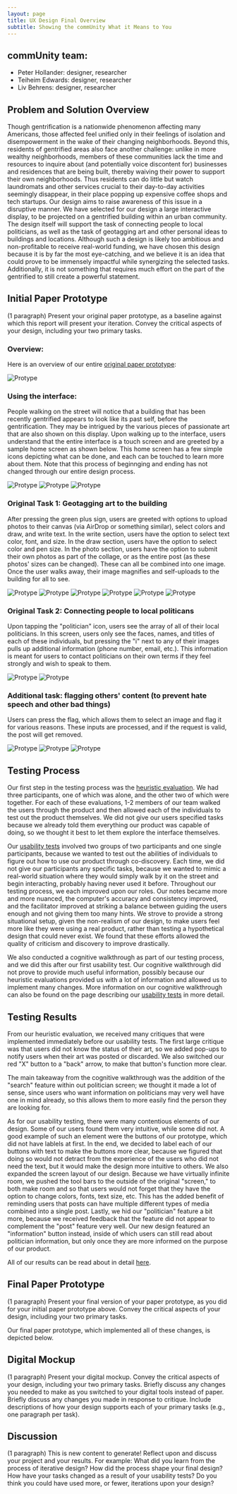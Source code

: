 ```yaml
---
layout: page
title: UX Design Final Overview
subtitle: Showing the commUnity What it Means to You
---
```


## commUnity team:
* Peter Hollander: designer, researcher
* Teiheim Edwards: designer, researcher
* Liv Behrens: designer, researcher

## Problem and Solution Overview

Though gentrification is a nationwide phenomenon affecting many Americans, those affected feel unified only in their feelings of isolation and disempowerment in the wake of their changing neighborhoods. Beyond this, residents of gentrified areas also face another challenge: unlike in more wealthy neighborhoods, members of these communities lack the time and resources to inquire about (and potentially voice discontent for) businesses and residences that are being built, thereby waiving their power to support their own neighborhoods. Thus residents can do little but watch laundromats and other services crucial to their day-to-day activities seemingly disappear, in their place popping up expensive coffee shops and tech startups. Our design aims to raise awareness of this issue in a disruptive manner. We have selected for our design a large interactive display, to be projected on a gentrified building within an urban community. The design itself will support the task of connecting people to local politicians, as well as the task of geotagging art and other personal ideas to buildings and locations. Although such a design is likely too ambitious and non-profitable to receive real-world funding, we have chosen this design because it is by far the most eye-catching, and we believe it is an idea that could prove to be immensely impactful while synergizing the selected tasks. Additionally, it is not something that requires much effort on the part of the gentrified to still create a powerful statement.

## Initial Paper Prototype
(1 paragraph) Present your original paper prototype, as a baseline against which this report will present your iteration. Convey the critical aspects of your design, including your two primary tasks.

### Overview:

Here is an overview of our entire [original paper prototype](https://pelite376.github.io/Paper_Prototype/):

![Protype](/img/overview.jpg)

### Using the interface: 
People walking on the street will notice that a building that has been recently gentrified appears to look like its past self, before the gentrification. They may be intrigued by the various pieces of passionate art that are also shown on this display. Upon walking up to the interface, users understand that the entire interface is a touch screen and are greeted by a sample home screen as shown below. This home screen has a few simple icons depicting what can be done, and each can be touched to learn more about them. Note that this process of beginnging and ending has not changed through our entire design process.

![Protype](/img/interface1.jpg) ![Protype](/img/interface2.jpg) ![Protype](/img/interface3.jpg)

### Original Task 1: Geotagging art to the building
After pressing the green plus sign, users are greeted with options to upload photos to their canvas (via AirDrop or something similar), select colors and draw, and write text. In the write section, users have the option to select text color, font, and size. In the draw section, users have the option to select color and pen size. In the photo section, users have the option to submit their own photos as part of the collage, or as the entire post (as these photos' sizes can be changed). These can all be combined into one image. Once the user walks away, their image magnifies and self-uploads to the building for all to see.

![Protype](/img/art1.jpg) ![Protype](/img/art2.jpg) ![Protype](/img/art3.jpg)
![Protype](/img/art4.jpg) ![Protype](/img/art5.jpg) ![Protype](/img/art6.jpg)

### Original Task 2: Connecting people to local politicans
Upon tapping the "politician" icon, users see the array of all of their local politicians. In this screen, users only see the faces, names, and titles of each of these individuals, but pressing the "i" next to any of their images pulls up additional information (phone number, email, etc.). This information is meant for users to contact politicians on their own terms if they feel strongly and wish to speak to them. 

![Protype](/img/politicians1.jpg) ![Protype](/img/politicians2.jpg)

### Additional task: flagging others' content (to prevent hate speech and other bad things)
Users can press the flag, which allows them to select an image and flag it for various reasons. These inputs are processed, and if the request is valid, the post will get removed. 

![Protype](/img/flag1.jpg) ![Protype](/img/flag2.jpg) ![Protype](/img/flag3.jpg)


## Testing Process
Our first step in the testing process was the [heuristic evaluation](https://pelite376.github.io/Heuristic_Evals/). We had three participants, one of which was alone, and the other two of which were together. For each of these evaluations, 1-2 members of our team walked the users through the product and then allowed each of the individuals to test out the product themselves. We did not give our users specified tasks because we already told them everything our product was capable of doing, so we thought it best to let them explore the interface themselves.

Our [usability tests](https://pelite376.github.io/Usability_Review/) involved two groups of two participants and one single participants, because we wanted to test out the abilities of individuals to figure out how to use our product through co-discovery. Each time, we did not give our participants any specific tasks, because we wanted to mimic a real-world situation where they would simply walk by it on the street and begin interacting, probably having never used it before. Throughout our testing process, we each improved upon our roles. Our notes became more and more nuanced, the computer's accuracy and consistency improved, and the facilitator improved at striking a balance between guiding the users enough and not giving them too many hints. We strove to provide a strong situational setup, given the non-realism of our design, to make users feel more like they were using a real product, rather than testing a hypothetical design that could never exist. We found that these efforts allowed the quality of criticism and discovery to improve drastically.

We also conducted a cognitive walkthrough as part of our testing process, and we did this after our first usability test. Our cognitive walkthrough did not prove to provide much useful information, possibly because our heuristic evaluations provided us with a lot of information and allowed us to implement many changes. More information on our cognitive walkthrough can also be found on the page describing our [usability tests](https://pelite376.github.io/Usability_Review/) in more detail.

## Testing Results
From our heuristic evaluation, we received many critiques that were implemented immediately before our usability tests. The first large critique was that users did not know the status of their art, so we added pop-ups to notify users when their art was posted or discarded. We also switched our red "X" button to a "back" arrow, to make that button's function more clear. 

The main takeaway from the cognitive walkthrough was the addition of the "search" feature within out politician screen; we thought it made a lot of sense, since users who want information on politicians may very well have one in mind already, so this allows them to more easily find the person they are looking for. 

As for our usability testing, there were many contentious elements of our design. Some of our users found them very intuitive, while some did not. A good example of such an element were the buttons of our prototype, which did not have lablels at first. In the end, we decided to label each of our buttons with text to make the buttons more clear, because we figured that doing so would not detract from the experience of the users who did not need the text, but it would make the design more intuitive to others. We also expanded the screen layout of our design. Because we have virtually infinite room, we pushed the tool bars to the outside of the original "screen," to both make room and so that users would not forget that they have the option to change colors, fonts, text size, etc. This has the added benefit of reminding users that posts can have multiple different types of media combined into a single post. Lastly, we hid our "politician" feature a bit more, because we received feedback that the feature did not appear to complement the "post" feature very well. Our new design featured an "information" button instead, inside of which users can still read about politician information, but only once they are more informed on the purpose of our product.

All of our results can be read about in detail [here](https://pelite376.github.io/Usability_Review/).

## Final Paper Prototype
(1 paragraph) Present your final version of your paper prototype, as you did for your initial paper prototype above. Convey the critical aspects of your design, including your two primary tasks.

Our final paper prototype, which implemented all of these changes, is depicted below.







## Digital Mockup
(1 paragraph) Present your digital mockup. Convey the critical aspects of your design, including your two primary tasks. Briefly discuss any changes you needed to make as you switched to your digital tools instead of paper. Briefly discuss any changes you made in response to critique. Include descriptions of how your design supports each of your primary tasks (e.g., one paragraph per task).

## Discussion
(1 paragraph)
This is new content to generate! Reflect upon and discuss your project and your results. For example:
What did you learn from the process of iterative design?
How did the process shape your final design?
How have your tasks changed as a result of your usability tests?
Do you think you could have used more, or fewer, iterations upon your design?
